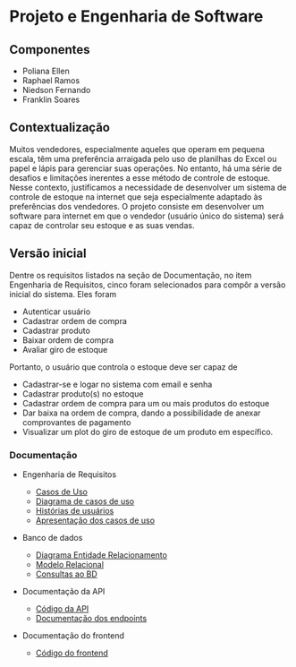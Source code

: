 # Projeto e Engenharia de Software

## Componentes

- Poliana Ellen
- Raphael Ramos
- Niedson Fernando
- Franklin Soares

## Contextualização

Muitos vendedores, especialmente aqueles que operam em pequena escala, têm uma preferência arraigada pelo uso de planilhas do Excel ou papel e lápis para gerenciar suas operações. No entanto, há uma série de desafios e limitações inerentes a esse método de controle de estoque. Nesse contexto, justificamos a necessidade de desenvolver um sistema de controle de estoque na internet que seja especialmente adaptado às preferências dos vendedores. O projeto consiste em desenvolver um software para internet em que o vendedor (usuário único do sistema) será capaz de controlar seu estoque e as suas vendas.

## Versão inicial

Dentre os requisitos listados na seção de Documentação, no item Engenharia de Requisitos, cinco foram selecionados para compôr a versão inicial do sistema. Eles foram

- Autenticar usuário
- Cadastrar ordem de compra
- Cadastrar produto
- Baixar ordem de compra
- Avaliar giro de estoque

Portanto, o usuário que controla o estoque deve ser capaz de

- Cadastrar-se e logar no sistema com email e senha
- Cadastrar produto(s) no estoque
- Cadastrar ordem de compra para um ou mais produtos do estoque
- Dar baixa na ordem de compra, dando a possibilidade de anexar comprovantes de pagamento
- Visualizar um plot do giro de estoque de um produto em específico. 

### Documentação

- Engenharia de Requisitos
    - [Casos de Uso](./docs/CdU.md)
    - [Diagrama de casos de uso](./docs/Diagrama%20CdU.pdf)
    - [Histórias de usuários](./docs/HUs.md)
    - [Apresentação dos casos de uso](https://drive.google.com/file/d/10voitNwHleYkfHrKjGWaMnGzj_5zkVzp/view?pli=1)

- Banco de dados
    - [Diagrama Entidade Relacionamento](./docs/MER.pdf)
    - [Modelo Relacional](./docs/MR.pdf)
    - [Consultas ao BD](./docs/QUERIES.md)

- Documentação da API
    - [Código da API](./src/web-server/)
    - [Documentação dos endpoints](https://documenter.getpostman.com/view/31179296/2s9YeN2UPQ)

- Documentação do frontend
    - [Código do frontend](./src/site/)
